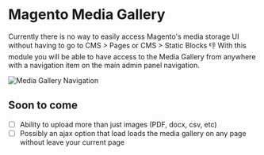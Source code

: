 # Magento Media Gallery

Currently there is no way to easily access Magento's media storage UI without having to go to CMS > Pages or CMS > Static Blocks :thumbsdown: With this module you will be able to have access to the Media Gallery from anywhere with a navigation item on the main admin panel navigation.

![Media Gallery Navigation](https://www.dropbox.com/s/d78defok6lqlvug/magento-media-gallery-navigation.png?dl=1)

## Soon to come

- [ ] Ability to upload more than just images (PDF, docx, csv, etc)
- [ ] Possibly an ajax option that load loads the media gallery on any page without leave your current page

